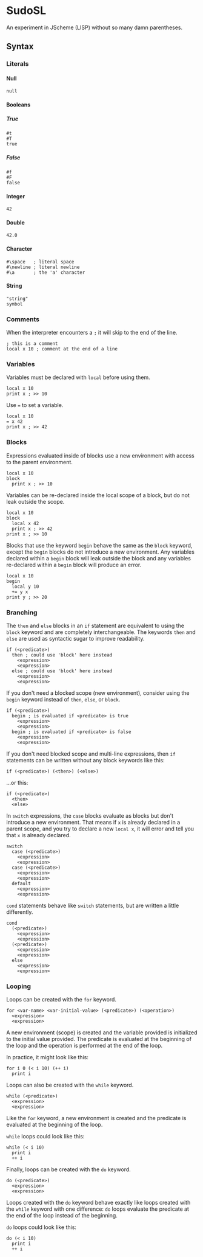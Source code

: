 # SudoSL

An experiment in JScheme (LISP) without so many damn parentheses.

## Syntax

### Literals

#### Null

```
null
```

#### Booleans

##### True

```
#t
#T
true
```

##### False

```
#f
#F
false
```

#### Integer

```
42
```

#### Double

```
42.0
```

#### Character

```
#\space   ; literal space
#\newline ; literal newline
#\a       ; the 'a' character
```

#### String

```
"string"
symbol
```

### Comments

When the interpreter encounters a `;` it will skip to the end of the line.
```
; this is a comment
local x 10 ; comment at the end of a line
```

### Variables

Variables must be declared with `local` before using them.

```
local x 10
print x ; >> 10
```

Use `=` to set a variable.

```
local x 10
= x 42
print x ; >> 42
```

### Blocks

Expressions evaluated inside of blocks use a new environment with access to the parent environment.

```
local x 10
block
  print x ; >> 10
```

Variables can be re-declared inside the local scope of a block, but do not leak outside the scope.

```
local x 10
block
  local x 42
  print x ; >> 42
print x ; >> 10
```

Blocks that use the keyword `begin` behave the same as the `block` keyword, except the `begin` blocks do not introduce a new environment. Any variables declared within a `begin` block will leak outside the block and any variables re-declared within a `begin` block will produce an error.

```
local x 10
begin
  local y 10
  += y x
print y ; >> 20
```

### Branching

The `then` and `else` blocks in an `if` statement are equivalent to using the `block` keyword and are completely interchangeable. The keywords `then` and `else` are used as syntactic sugar to improve readability.

```
if (<predicate>)
  then ; could use 'block' here instead
    <expression>
    <expression>
  else ; could use 'block' here instead
    <expression>
    <expression>
```

If you don't need a blocked scope (new environment), consider using the `begin` keyword instead of `then`, `else`, or `block`.

```
if (<predicate>)
  begin ; is evaluated if <predicate> is true
    <expression>
    <expression>
  begin ; is evaluated if <predicate> is false
    <expression>
    <expression>
```

If you don't need blocked scope and multi-line expressions, then `if` statements can be written without any block keywords like this:

```
if (<predicate>) (<then>) (<else>)
```

...or this:

```
if (<predicate>)
  <then>
  <else>
```

In `switch` expressions, the `case` blocks evaluate as blocks but don't introduce a new environment. That means if `x` is already declared in a parent scope, and you try to declare a new `local x`, it will error and tell you that `x` is already declared.

```
switch
  case (<predicate>)
    <expression>
    <expression>
  case (<predicate>)
    <expression>
    <expression>
  default
    <expression>
    <expression>
```

`cond` statements behave like `switch` statements, but are written a little differently.

```
cond
  (<predicate>)
    <expression>
    <expression>
  (<predicate>)
    <expression>
    <expression>
  else
    <expression>
    <expression>
```

### Looping

Loops can be created with the `for` keyword.

```
for <var-name> <var-initial-value> (<predicate>) (<operation>)
  <expression>
  <expression>
```

A new environment (scope) is created and the variable provided is initialized to the initial value provided. The predicate is evaluated at the beginning of the loop and the operation is performed at the end of the loop.

In practice, it might look like this:

```
for i 0 (< i 10) (++ i)
  print i
```

Loops can also be created with the `while` keyword.

```
while (<predicate>)
  <expression>
  <expression>
```

Like the `for` keyword, a new environment is created and the predicate is evaluated at the beginning of the loop.

`while` loops could look like this:

```
while (< i 10)
  print i
  ++ i
```

Finally, loops can be created with the `do` keyword.

```
do (<predicate>)
  <expression>
  <expression>
```

Loops created with the `do` keyword behave exactly like loops created with the `while` keyword with one difference: `do` loops evaluate the predicate at the end of the loop instead of the beginning.

`do` loops could look like this:

```
do (< i 10)
  print i
  ++ i
```
